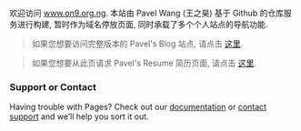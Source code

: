 ###   
	
欢迎访问 www.on9.org.ng. 
本站由 Pavel Wang (王之昊) 基于 Github 的仓库服务进行构建, 暂时作为域名停放页面, 同时承载了多个个人站点的导航功能. 

> 如果您想要访问完整版本的 Pavel's Blog 站点, 请点击 [这里](https://ctu.su).

> 如果您想要从此页请求 Pavel's Resume 简历页面, 请点击 [这里](https://pavel.wang).

### Support or Contact

Having trouble with Pages? Check out our [documentation](https://help.github.com/categories/github-pages-basics/) or [contact support](https://github.com/contact) and we’ll help you sort it out.
